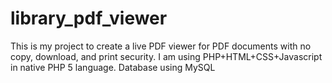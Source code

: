 # library_pdf_viewer
This is my project to create a live PDF viewer for PDF documents with no copy, download, and print security. I am using PHP+HTML+CSS+Javascript in native PHP 5 language. Database using MySQL
